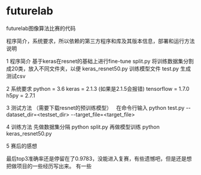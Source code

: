 # futurelab
futurelab图像算法比赛的代码

程序简介，系统要求，所以依赖的第三方程序和库及其版本信息，部署和运行方法说明

1 程序简介 基于keras在resnet的基础上进行fine-tune
split.py              将训练数据集分割成20类，放入不同文件夹，以便
keras_resnet50.py     训练模型文件
test.py               生成测试csv

2 系统要求 python = 3.6
          keras = 2.1.3 (如果是2.1.5会报错)
          tensorflow = 1.7.0
          h5py = 2.7.1
          
3 测试方法 （需要下载resnet的预训练模型）  
在命令行输入
python test.py --dataset_dir=<testset_dir> --target_file=<target_file>

4 训练方法 先做数据集分隔 
python split.py 
再做模型训练 
python keras_resnet50.py


5 赛后的感想

最后top3准确率还是停留在了0.9783，没能进入复赛，有些遗憾吧，但是还是想把做项目的一些经历写出来。
有一些
